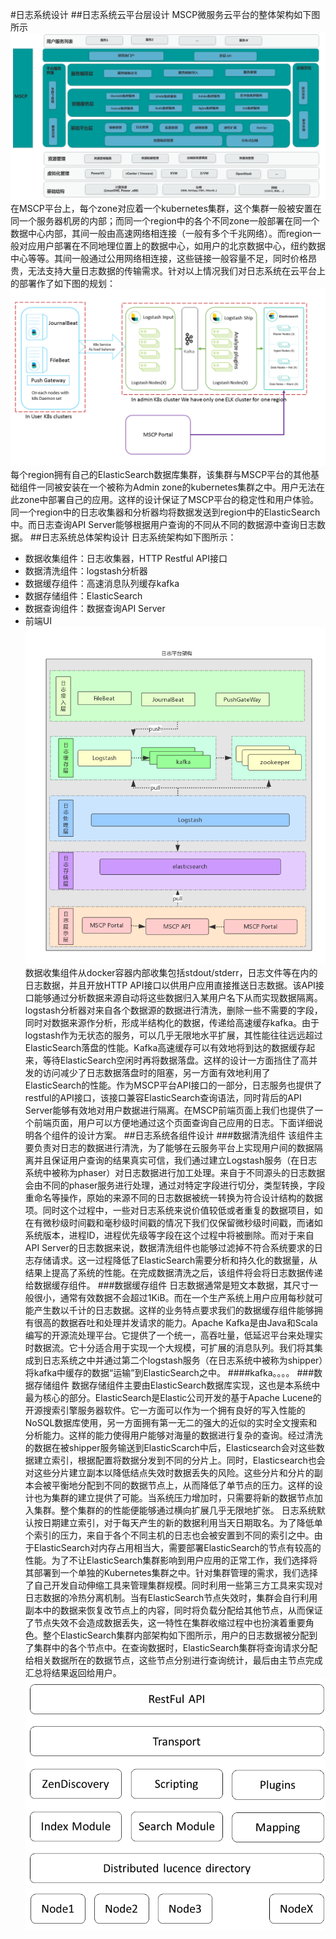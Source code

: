 #日志系统设计
##日志系统云平台层设计
MSCP微服务云平台的整体架构如下图所示
![alt text](mscp_arch.png "Arch mscp")
在MSCP平台上，每个zone对应着一个kubernetes集群，这个集群一般被安置在同一个服务器机房的内部；而同一个region中的各个不同zone一般部署在同一个数据中心内部，其间一般由高速网络相连接（一般有多个千兆网络）。而region一般对应用户部署在不同地理位置上的数据中心，如用户的北京数据中心，纽约数据中心等等。其间一般通过公用网络相连接，这些链接一般容量不足，同时价格昂贵，无法支持大量日志数据的传输需求。针对以上情况我们对日志系统在云平台上的部署作了如下图的规划：
![alt text](log_topology.png "Topology log")
每个region拥有自己的ElasticSearch数据库集群，该集群与MSCP平台的其他基础组件一同被安装在一个被称为Admin zone的kubernetes集群之中。用户无法在此zone中部署自己的应用。这样的设计保证了MSCP平台的稳定性和用户体验。同一个region中的日志收集器和分析器均将数据发送到region中的ElasticSearch中。而日志查询API Server能够根据用户查询的不同从不同的数据源中查询日志数据。
##日志系统总体架构设计
日志系统架构如下图所示：
* 数据收集组件：日志收集器，HTTP Restful API接口
* 数据清洗组件：logstash分析器
* 数据缓存组件：高速消息队列缓存kafka
* 数据存储组件：ElasticSearch
* 数据查询组件：数据查询API Server
* 前端UI
![alt text](log_arch.png "Arch log")
数据收集组件从docker容器内部收集包括stdout/stderr，日志文件等在内的日志数据，并且开放HTTP API接口以供用户应用直接推送日志数据。该API接口能够通过分析数据来源自动将这些数据归入某用户名下从而实现数据隔离。logstash分析器对来自各个数据源的数据进行清洗，删除一些不需要的字段，同时对数据来源作分析，形成半结构化的数据，传递给高速缓存kafka。由于logstash作为无状态的服务，可以几乎无限地水平扩展，其性能往往远远超过ElasticSearch落盘的性能。Kafka高速缓存可以有效地将到达的数据缓存起来，等待ElasticSearch空闲时再将数据落盘。这样的设计一方面挡住了高并发的访问减少了日志数据落盘时的阻塞，另一方面有效地利用了ElasticSearch的性能。作为MSCP平台API接口的一部分，日志服务也提供了restful的API接口，该接口兼容ElasticSearch查询语法，同时背后的API Server能够有效地对用户数据进行隔离。在MSCP前端页面上我们也提供了一个前端页面，用户可以方便地通过这个页面查询自己应用的日志。下面详细说明各个组件的设计方案。
##日志系统各组件设计
###数据清洗组件
该组件主要负责对日志的数据进行清洗，为了能够在云服务平台上实现用户间的数据隔离并且保证用户查询的结果真实可信，我们通过建立Logstash服务（在日志系统中被称为phaser）对日志数据进行加工处理。来自于不同源头的日志数据会由不同的phaser服务进行处理，通过对特定字段进行切分，类型转换，字段重命名等操作，原始的来源不同的日志数据被统一转换为符合设计结构的数据项。同时这个过程中，一些对日志系统来说价值较低或者重复的数据项目，如在有微秒级时间戳和毫秒级时间戳的情况下我们仅保留微秒级时间戳，而诸如系统版本，进程ID，进程优先级等字段在这个过程中将被删除。而对于来自API Server的日志数据来说，数据清洗组件也能够过滤掉不符合系统要求的日志存储请求。这一过程降低了ElasticSearch需要分析和持久化的数据量，从结果上提高了系统的性能。在完成数据清洗之后，该组件将会将日志数据传递给数据缓存组件。
###数据缓存组件
日志数据通常是短文本数据，其尺寸一般很小，通常有效数据不会超过1KiB。而在一个生产系统上用户应用每秒就可能产生数以千计的日志数据。这样的业务特点要求我们的数据缓存组件能够拥有很高的数据吞吐和处理并发请求的能力。Apache Kafka是由Java和Scala编写的开源流处理平台。它提供了一个统一，高吞吐量，低延迟平台来处理实时数据流。它十分适合用于实现一个大规模，可扩展的消息队列。我们将其集成到日志系统之中并通过第二个logstash服务（在日志系统中被称为shipper）将kafka中缓存的数据“运输”到ElasticSearch之中。
####kafka。。。。
###数据存储组件
数据存储组件主要由ElasticSearch数据库实现，这也是本系统中最为核心的部分。ElasticSearch是Elastic公司开发的基于Apache Lucene的开源搜索引擎服务器软件。它一方面可以作为一个拥有良好的写入性能的NoSQL数据库使用，另一方面拥有第一无二的强大的近似的实时全文搜索和分析能力。这样的能力使得用户能够对海量的数据进行复杂的查询。经过清洗的数据在被shipper服务输送到ElasticScarch中后，Elasticsearch会对这些数据建立索引，根据配置将数据分发到不同的分片上。同时，Elasticsearch也会对这些分片建立副本以降低结点失效时数据丢失的风险。这些分片和分片的副本会被平衡地分配到不同的数据节点上，从而降低了单节点的压力。这样的设计也为集群的建立提供了可能。当系统压力增加时，只需要将新的数据节点加入集群。整个集群的的性能便能够通过横向扩展几乎无限地扩张。
日志系统默认按日期建立索引，对于每天产生的新的数据利用当天日期取名。为了降低单个索引的压力，来自于各个不同主机的日志也会被安置到不同的索引之中。由于ElasticSearch对内存占用相当大，需要部署ElasticSearch的节点有较高的性能。为了不让ElasticSearch集群影响到用户应用的正常工作，我们选择将其部署到一个单独的Kubernetes集群之中。针对集群管理的需求，我们选择了自己开发自动伸缩工具来管理集群规模。同时利用一些第三方工具来实现对日志数据的冷热分离机制。当有ElasticSearch节点失效时，集群会自行利用副本中的数据来恢复改节点上的内容，同时将负载分配给其他节点，从而保证了节点失效不会造成数据丢失，这一特性在集群收缩过程中也扮演着重要角色。整个ElasticSearch集群内部架构如下图所示，用户的日志数据被分配到了集群中的各个节点中。在查询数据时，ElasticSearch集群将查询请求分配给相关数据所在的数据节点，这些节点分别进行查询统计，最后由主节点完成汇总将结果返回给用户。
![alt text](es_arch.png "Arch ES")
